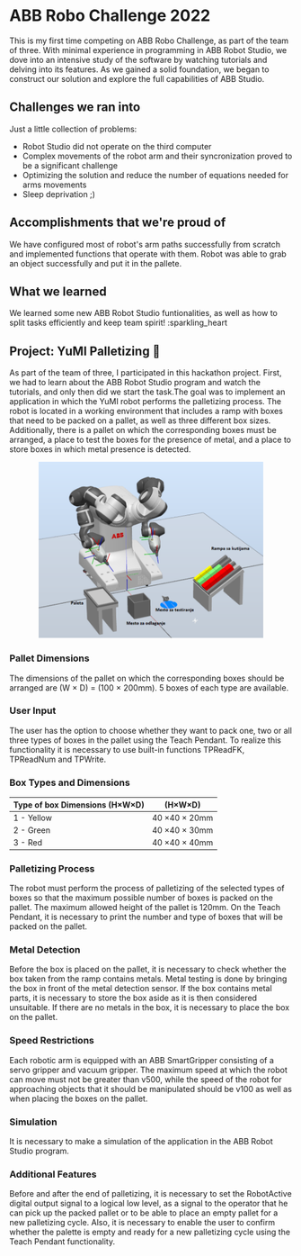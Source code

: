 # ABB Robo Challenge 2022

This is my first time competing on ABB Robo Challenge, as part of the team of three. With minimal experience in programming in ABB Robot Studio, we dove into an intensive study of the software by watching tutorials and delving into its features. As we gained a solid foundation, we began to construct our solution and explore the full capabilities of ABB Studio.

## Challenges we ran into

Just a little collection of problems:

 * Robot Studio did not operate on the third computer
 * Complex movements of the robot arm and their syncronization proved to be a significant challenge
 * Optimizing the solution and reduce the number of equations needed for arms movements
 * Sleep deprivation ;)

## Accomplishments that we're proud of

We have configured most of robot's arm paths successfully from scratch and implemented functions that operate with them. Robot was able to grab an object successfully and put it in the pallete. 

## What we learned

We learned some new ABB Robot Studio funtionalities, as well as how to split tasks efficiently and keep team spirit! :sparkling_heart

## Project: YuMI Palletizing :mechanical_arm:

As part of the team of three, I participated in this hackathon project. First, we had to learn about the ABB Robot Studio program and watch the tutorials, and only then did we start the task.The goal was to implement an application in which the YuMI robot performs the palletizing process. The robot is located in a working environment that includes a ramp with boxes that need to be packed on a pallet, as well as three different box sizes. Additionally, there is a pallet on which the corresponding boxes must be arranged, a place to test the boxes for the presence of metal, and a place to store boxes in which metal presence is detected.

<p align="center" width="100%">
 <img width="400" alt="image" src="YuMI.png">
</p>
 

### Pallet Dimensions
The dimensions of the pallet on which the corresponding boxes should be arranged are (W × D) = (100 × 200mm). 5 boxes of each type are available.

### User Input
The user has the option to choose whether they want to pack one, two or all three types of boxes in the pallet using the Teach Pendant. To realize this functionality it is necessary to use built-in functions TPReadFK, TPReadNum and TPWrite.

### Box Types and Dimensions

| Type of box	Dimensions (H×W×D)| (H×W×D)       |
| -------------                 |:-------------:| 
| 1 - Yellow                    | 40 ×40 × 20mm |
| 2 - Green                     | 40 ×40 × 30mm | 
|  3 - Red                      | 40 ×40 × 40mm | 


### Palletizing Process
The robot must perform the process of palletizing of the selected types of boxes so that the maximum possible number of boxes is packed on the pallet. The maximum allowed height of the pallet is 120mm. On the Teach Pendant, it is necessary to print the number and type of boxes that will be packed on the pallet.

### Metal Detection
Before the box is placed on the pallet, it is necessary to check whether the box taken from the ramp contains metals. Metal testing is done by bringing the box in front of the metal detection sensor. If the box contains metal parts, it is necessary to store the box aside as it is then considered unsuitable. If there are no metals in the box, it is necessary to place the box on the pallet.

### Speed Restrictions
Each robotic arm is equipped with an ABB SmartGripper consisting of a servo gripper and vacuum gripper. The maximum speed at which the robot can move must not be greater than v500, while the speed of the robot for approaching objects that it should be manipulated should be v100 as well as when placing the boxes on the pallet.

### Simulation
It is necessary to make a simulation of the application in the ABB Robot Studio program.

### Additional Features
Before and after the end of palletizing, it is necessary to set the RobotActive digital output signal to a logical low level, as a signal to the operator that he can pick up the packed pallet or to be able to place an empty pallet for a new palletizing cycle.
Also, it is necessary to enable the user to confirm whether the palette is empty and ready for a new palletizing cycle using the Teach Pendant functionality.


